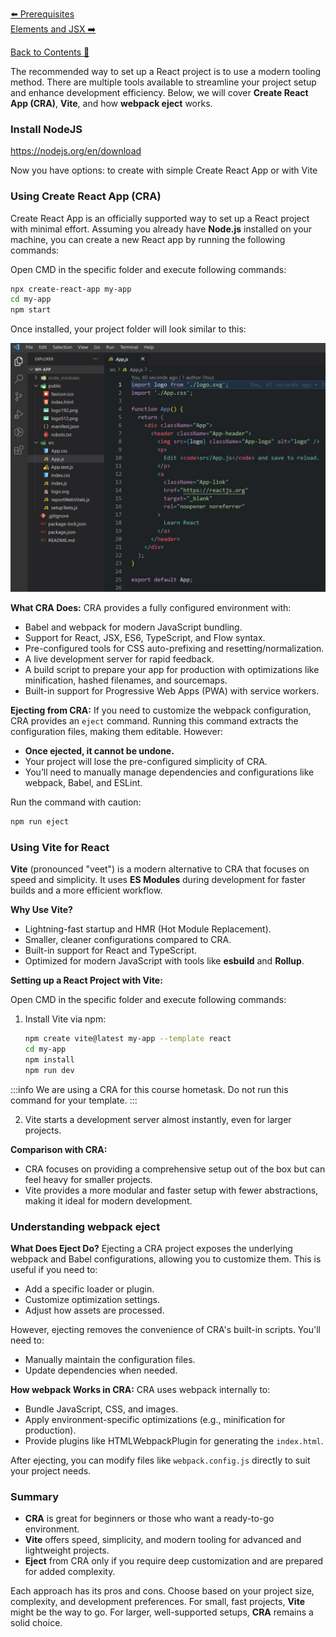 [⬅️ Prerequisites](prerequisites.md)  
[Elements and JSX ➡️](elements-and-jsx.md)

[Back to Contents 📑](../../README.md#module-1)

The recommended way to set up a React project is to use a modern tooling method. There are multiple tools available to streamline your project setup and enhance development efficiency. Below, we will cover **Create React App (CRA)**, **Vite**, and how **webpack eject** works.

### Install NodeJS
https://nodejs.org/en/download

Now you have options: to create with simple Create React App or with Vite

### Using Create React App (CRA)

Create React App is an officially supported way to set up a React project with minimal effort. Assuming you already have **Node.js** installed on your machine, you can create a new React app by running the following commands:

Open CMD in the specific folder and execute following commands:
```bash
npx create-react-app my-app
cd my-app
npm start
```

Once installed, your project folder will look similar to this:

![Create-React-App](./images/create-react-app.jpg)

[//]: # (:::warning)

[//]: # (Do not install additional libraries for your homework, you already have all needed dependencies.)

[//]: # (:::)

**What CRA Does:**
CRA provides a fully configured environment with:
- Babel and webpack for modern JavaScript bundling.
- Support for React, JSX, ES6, TypeScript, and Flow syntax.
- Pre-configured tools for CSS auto-prefixing and resetting/normalization.
- A live development server for rapid feedback.
- A build script to prepare your app for production with optimizations like minification, hashed filenames, and sourcemaps.
- Built-in support for Progressive Web Apps (PWA) with service workers.

**Ejecting from CRA:**
If you need to customize the webpack configuration, CRA provides an `eject` command. Running this command extracts the configuration files, making them editable. However:
- **Once ejected, it cannot be undone.**
- Your project will lose the pre-configured simplicity of CRA.
- You’ll need to manually manage dependencies and configurations like webpack, Babel, and ESLint.

Run the command with caution:
```bash
npm run eject
```

[//]: # (:::warning)

[//]: # (Do not run this command for your homework, you already have all needed dependencies.)

[//]: # (:::)

### Using Vite for React

**Vite** (pronounced "veet") is a modern alternative to CRA that focuses on speed and simplicity. It uses **ES Modules** during development for faster builds and a more efficient workflow.

**Why Use Vite?**
- Lightning-fast startup and HMR (Hot Module Replacement).
- Smaller, cleaner configurations compared to CRA.
- Built-in support for React and TypeScript.
- Optimized for modern JavaScript with tools like **esbuild** and **Rollup**.

**Setting up a React Project with Vite:**

Open CMD in the specific folder and execute following commands:
1. Install Vite via npm:
   ```bash
   npm create vite@latest my-app --template react
   cd my-app
   npm install
   npm run dev
   ```

:::info
We are using a CRA for this course hometask. Do not run this command for your template.
:::

2. Vite starts a development server almost instantly, even for larger projects.

**Comparison with CRA:**
- CRA focuses on providing a comprehensive setup out of the box but can feel heavy for smaller projects.
- Vite provides a more modular and faster setup with fewer abstractions, making it ideal for modern development.

### Understanding webpack eject

**What Does Eject Do?**
Ejecting a CRA project exposes the underlying webpack and Babel configurations, allowing you to customize them. This is useful if you need to:
- Add a specific loader or plugin.
- Customize optimization settings.
- Adjust how assets are processed.

However, ejecting removes the convenience of CRA's built-in scripts. You'll need to:
- Manually maintain the configuration files.
- Update dependencies when needed.

**How webpack Works in CRA:**
CRA uses webpack internally to:
- Bundle JavaScript, CSS, and images.
- Apply environment-specific optimizations (e.g., minification for production).
- Provide plugins like HTMLWebpackPlugin for generating the `index.html`.

After ejecting, you can modify files like `webpack.config.js` directly to suit your project needs.

### Summary
- **CRA** is great for beginners or those who want a ready-to-go environment.
- **Vite** offers speed, simplicity, and modern tooling for advanced and lightweight projects.
- **Eject** from CRA only if you require deep customization and are prepared for added complexity.

Each approach has its pros and cons. Choose based on your project size, complexity, and development preferences. For small, fast projects, **Vite** might be the way to go. For larger, well-supported setups, **CRA** remains a solid choice.
